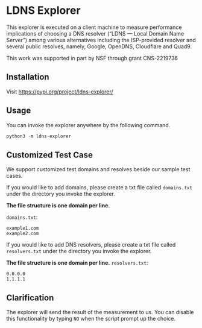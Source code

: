 # LDNS Explorer

This explorer is executed on a client machine to measure performance implications
of choosing a DNS resolver (“LDNS — Local Domain Name Server”) among various 
alternatives including the ISP-provided resolver and 
several public resolves, namely, Google, OpenDNS, 
Cloudflare and Quad9.

This work was supported in part by NSF through grant CNS-2219736
## Installation

Visit https://pypi.org/project/ldns-explorer/

## Usage

You can invoke the explorer anywhere by the following command. 

```python
python3 -m ldns-explorer
```


## Customized Test Case

We support customized test domains and resolves beside our
sample test cases.

If you would like to add domains, please create a 
txt file called `domains.txt` under the directory you invoke the 
explorer.

**The file structure is one domain per line.**

`domains.txt`:
```text
example1.com
example2.com
```

If you would like to add DNS resolvers, please create a 
txt file called `resolvers.txt` under the directory you invoke the 
explorer.

**The file structure is one domain per line.**
`resolvers.txt`:
```text
0.0.0.0
1.1.1.1
```


## Clarification

The explorer will send the result of the measurement to us. You can disable
this functionality by typing `NO` when the script prompt up the choice. 



